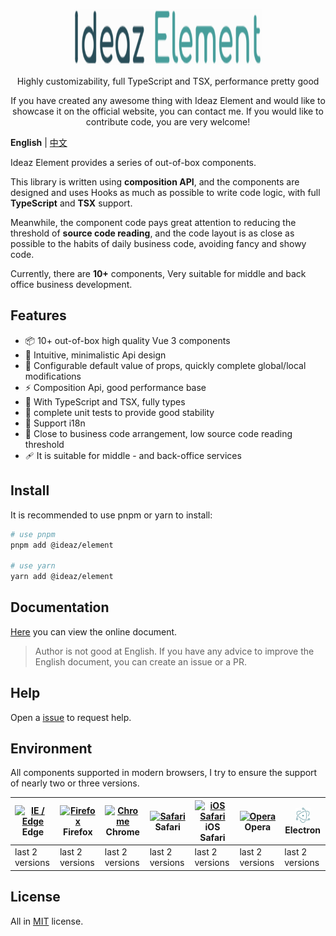 <p align="center">
  <a href="https://github.com/NaiveSteven/ideaz-element" target="_blank" rel="noopener noreferrer">
    <img src="./docs/public/logo.svg" alt="Ideaz Element" width="300" height="90" style="width: 300px;height: 90px" />
  </a>
</p>

<p align="center">
  Highly customizability, full TypeScript and TSX, performance pretty good
</p>

<p align="center">
  If you have created any awesome thing with Ideaz Element and would like to showcase it on the official website, you can contact me. If you would like to contribute code, you are very welcome!
</p>

**English** | [中文](./README.zh-CN.md)

Ideaz Element provides a series of out-of-box components.

This library is written using **composition API**, and the components are designed and uses Hooks as much as possible to write code logic, with full **TypeScript** and **TSX** support.

Meanwhile, the component code pays great attention to reducing the threshold of **source code reading**, and the code layout is as close as possible to the habits of daily business code, avoiding fancy and showy code.

Currently, there are **10+** components, Very suitable for middle and back office business development.

## Features

- 📦 10+ out-of-box high quality Vue 3 components
- 📐 Intuitive, minimalistic Api design
- 🔧 Configurable default value of props, quickly complete global/local modifications
- ⚡ Composition Api, good performance base
- 🔨 With TypeScript and TSX, fully types
- 💪 complete unit tests to provide good stability
- 🚩 Support i18n
- 👀 Close to business code arrangement, low source code reading threshold
- 🩹 It is suitable for middle - and back-office services

## Install

It is recommended to use pnpm or yarn to install:

```sh
# use pnpm
pnpm add @ideaz/element

# use yarn
yarn add @ideaz/element
```

## Documentation

[Here](https://github.com/NaiveSteven/ideaz-element) you can view the online document.

> Author is not good at English. If you have any advice to improve the English document, you can create an issue or a PR.

## Help

Open a [issue](https://github.com/NaiveSteven/ideaz-element/issues) to request help.

## Environment

All components supported in modern browsers, I try to ensure the support of nearly two or three versions.

| [<img src="https://raw.githubusercontent.com/alrra/browser-logos/master/src/edge/edge_48x48.png" alt="IE / Edge" width="24" height="24" />](http://godban.github.io/browsers-support-badges/)<br/>Edge | [<img src="https://raw.githubusercontent.com/alrra/browser-logos/master/src/firefox/firefox_48x48.png" alt="Firefox" width="24" height="24" />](http://godban.github.io/browsers-support-badges/)<br/>Firefox | [<img src="https://raw.githubusercontent.com/alrra/browser-logos/master/src/chrome/chrome_48x48.png" alt="Chrome" width="24" height="24" />](http://godban.github.io/browsers-support-badges/)<br/>Chrome | [<img src="https://raw.githubusercontent.com/alrra/browser-logos/master/src/safari/safari_48x48.png" alt="Safari" width="24" height="24" />](http://godban.github.io/browsers-support-badges/)<br/>Safari | [<img src="https://raw.githubusercontent.com/alrra/browser-logos/master/src/safari-ios/safari-ios_48x48.png" alt="iOS Safari" width="24" height="24" />](http://godban.github.io/browsers-support-badges/)<br/>iOS Safari | [<img src="https://raw.githubusercontent.com/alrra/browser-logos/master/src/opera/opera_48x48.png" alt="Opera" width="24" height="24" />](http://godban.github.io/browsers-support-badges/)<br/>Opera | [<img src="https://raw.githubusercontent.com/alrra/browser-logos/master/src/electron/electron_48x48.png" alt="Electron" width="24" height="24" />](http://godban.github.io/browsers-support-badges/)<br/>Electron |
| ------------------------------------------------------------------------------------------------------------------------------------------------------------------------------------------------------ | ------------------------------------------------------------------------------------------------------------------------------------------------------------------------------------------------------------- | --------------------------------------------------------------------------------------------------------------------------------------------------------------------------------------------------------- | --------------------------------------------------------------------------------------------------------------------------------------------------------------------------------------------------------- | ------------------------------------------------------------------------------------------------------------------------------------------------------------------------------------------------------------------------- | ----------------------------------------------------------------------------------------------------------------------------------------------------------------------------------------------------- | ----------------------------------------------------------------------------------------------------------------------------------------------------------------------------------------------------------------- |
| last 2 versions                                                                                                                                                                                        | last 2 versions                                                                                                                                                                                               | last 2 versions                                                                                                                                                                                           | last 2 versions                                                                                                                                                                                           | last 2 versions                                                                                                                                                                                                           | last 2 versions                                                                                                                                                                                       | last 2 versions                                                                                                                                                                                                   |

## License

All in [MIT](./LICENSE.md) license.
